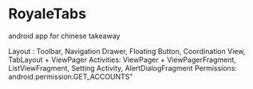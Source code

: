# RoyaleTabs
android app for chinese takeaway  
  
Layout : Toolbar, Navigation Drawer, Floating Button, Coordination View, TabLayout + ViewPager
Activities: ViewPager + ViewPagerFragment, ListViewFragment, Setting Activity, AlertDialogFragment
Permissions: android.permission.GET_ACCOUNTS"
